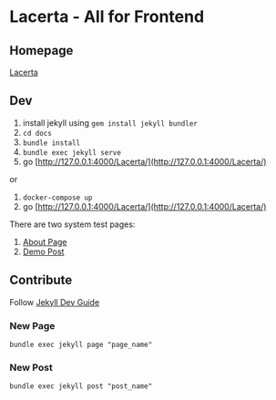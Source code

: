 # Lacerta - All for Frontend

## Homepage
[Lacerta](https://draupnirstudio.github.io/Lacerta/)

## Dev
1. install jekyll using `gem install jekyll bundler`
2. `cd docs`
3. `bundle install`
4. `bundle exec jekyll serve`
5. go [http://127.0.0.1:4000/Lacerta/](http://127.0.0.1:4000/Lacerta/)

or

1. `docker-compose up`
2. go [http://127.0.0.1:4000/Lacerta/](http://127.0.0.1:4000/Lacerta/)

There are two system test pages:
1. [About Page](http://127.0.0.1:4000/Lacerta/about/)
2. [Demo Post](http://127.0.0.1:4000/Lacerta/jekyll/update/2019/04/07/welcome-to-jekyll.html)

## Contribute
Follow [Jekyll Dev Guide](https://jekyllrb.com/docs/)
### New Page
`bundle exec jekyll page "page_name"`

### New Post
`bundle exec jekyll post "post_name"`

